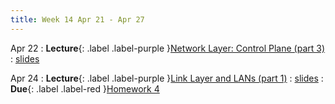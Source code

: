 ```yaml
---
title: Week 14 Apr 21 - Apr 27
---
```

Apr 22 
: **Lecture**{: .label .label-purple }[Network Layer: Control Plane (part 3)](#)
  : [slides](#)

Apr 24
: **Lecture**{: .label .label-purple }[Link Layer and LANs (part 1)](#)
  : [slides](#)
: **Due**{: .label .label-red }[Homework 4](#)
